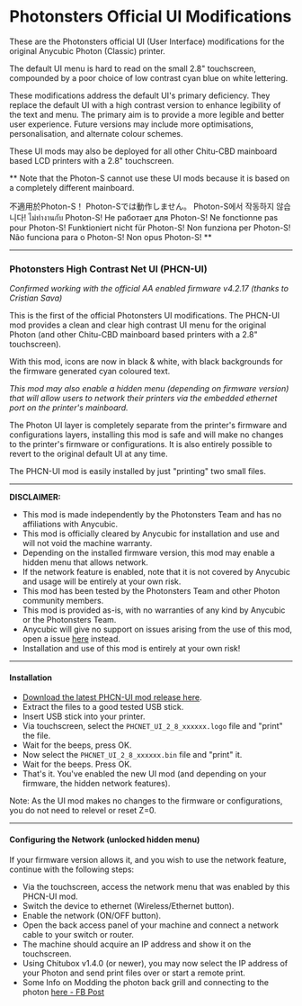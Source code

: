 # Photonsters Official UI Modifications 

These are the Photonsters official UI (User Interface) modifications for the original Anycubic Photon (Classic) printer. 

The default UI menu is hard to read on the small 2.8" touchscreen, compounded by a poor choice of low contrast cyan blue on white lettering. 

These modifications address the default UI's primary deficiency. They replace the default UI with a high contrast version to enhance legibility of the text and menu. The primary aim is to provide a more legible and better user experience. Future versions may include more optimisations, personalisation, and alternate colour schemes. 

These UI mods may also be deployed for all other Chitu-CBD mainboard based LCD printers with a 2.8" touchscreen. 

**
Note that the Photon-S cannot use these UI mods because it is based on a completely different mainboard.

不適用於Photon-S！
Photon-Sでは動作しません。
Photon-S에서 작동하지 않습니다!
ไม่ทำงานกับ Photon-S!
Не работает для Photon-S!
Ne fonctionne pas pour Photon-S!
Funktioniert nicht für Photon-S!
Non funziona per Photon-S!
Não funciona para o Photon-S!
Non opus Photon-S!
** 

---

### Photonsters High Contrast Net UI (PHCN-UI) 

*Confirmed working with the official AA enabled firmware v4.2.17 (thanks to Cristian Sava)*

This is the first of the official Photonsters UI modifications. The PHCN-UI mod provides a clean and clear high contrast UI menu for the original Photon (and other Chitu-CBD mainboard based printers with a 2.8" touchscreen). 

With this mod, icons are now in black & white, with black backgrounds for the firmware generated cyan coloured text. 

*This mod may also enable a hidden menu (depending on firmware version) that will allow users to network their printers via the embedded ethernet port on the printer's mainboard.*

The Photon UI layer is completely separate from the printer's firmware and configurations layers, installing this mod is safe and will make no changes to the printer's firmware or configurations. It is also entirely possible to revert to the original default UI at any time. 

The PHCN-UI mod is easily installed by just "printing" two small files. 

---

**DISCLAIMER:** 
- This mod is made independently by the Photonsters Team and has no affiliations with Anycubic.
- This mod is officially cleared by Anycubic for installation and use and will not void the machine warranty.
- Depending on the installed firmware version, this mod may enable a hidden menu that allows network.  
- If the network feature is enabled, note that it is not covered by Anycubic and usage will be entirely at your own risk.
- This mod has been tested by the Photonsters Team and other Photon community members. 
- This mod is provided as-is, with no warranties of any kind by Anycubic or the Photonsters Team.
- Anycubic will give no support on issues arising from the use of this mod, open a issue [here](../../issues/new) instead.
- Installation and use of this mod is entirely at your own risk!

---

#### Installation

- [Download the latest PHCN-UI mod release here](https://github.com/Photonsters/photon-ui-mods/blob/master/PHCN-UI/PHCNET_UI_2_8_190513.zip). 
- Extract the files to a good tested USB stick. 
- Insert USB stick into your printer. 
- Via touchscreen, select the `PHCNET_UI_2_8_xxxxxx.logo` file and "print" the file. 
- Wait for the beeps, press OK. 
- Now select the `PHCNET_UI_2_8_xxxxxx.bin` file and "print" it. 
- Wait for the beeps. Press OK. 
- That's it. You've enabled the new UI mod (and depending on your firmware, the hidden network features).  

Note:
As the UI mod makes no changes to the firmware or configurations, you do not need to relevel or reset Z=0.

---

#### Configuring the Network (unlocked hidden menu)
If your firmware version allows it, and you wish to use the network feature, continue with the following steps: 

- Via the touchscreen, access the network menu that was enabled by this PHCN-UI mod. 
- Switch the device to ethernet (Wireless/Ethernet button). 
- Enable the network (ON/OFF button). 
- Open the back access panel of your machine and connect a network cable to your switch or router. 
- The machine should acquire an IP address and show it on the touchscreen. 
- Using Chitubox v1.4.0 (or newer), you may now select the IP address of your Photon and send print files over or start a remote print.
- Some Info on Modding the photon back grill and connecting to the photon [here - FB Post](https://www.facebook.com/groups/AnycubicPhoton/permalink/1651711838306785/)






